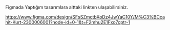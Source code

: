Figmada Yaptığım tasarımlara alttaki linkten ulaşabilirsiniz.

https://www.figma.com/design/SFsSZmctbXoDz4JwYaC10Y/M%C3%BCcahit-Kurt-2300006001?node-id=0-1&t=F2mhu2E1Fxo7cptr-1
